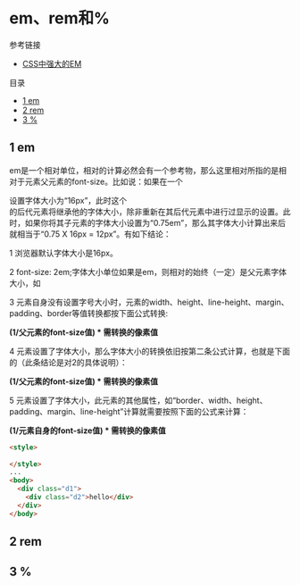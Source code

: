 # em、rem和%

参考链接
- [CSS中强大的EM](https://www.w3cplus.com/css/px-to-em)

目录
- [1 em](1-em)
- [2 rem](2-em)
- [3 %](3-%)

## 1 em

em是一个相对单位，相对的计算必然会有一个参考物，那么这里相对所指的是相对于元素父元素的font-size。比如说：如果在一个<div>设置字体大小为“16px”，此时这个<div>的后代元素将继承他的字体大小，除非重新在其后代元素中进行过显示的设置。此时，如果你将其子元素的字体大小设置为“0.75em”，那么其字体大小计算出来后就相当于“0.75 X 16px = 12px”。有如下结论：
 
1 浏览器默认字体大小是16px。

2 font-size: 2em;字体大小单位如果是em，则相对的始终（一定）是父元素字体大小，如

3 元素自身没有设置字号大小时，元素的width、height、line-height、margin、padding、border等值转换都按下面公式转换:

**(1/父元素的font-size值) * 需转换的像素值**

4 元素设置了字体大小，那么字体大小的转换依旧按第二条公式计算，也就是下面的（此条结论是对2的具体说明）：

**(1/父元素的font-size值) * 需转换的像素值**

5 元素设置了字体大小，此元素的其他属性，如“border、width、height、padding、margin、line-height”计算就需要按照下面的公式来计算：

**(1/元素自身的font-size值) * 需转换的像素值**

```html
<style>
  
</style>
...
<body>
  <div class="d1">
    <div class="d2">hello</div>
  </div>
</body>
```


## 2 rem

## 3 %
